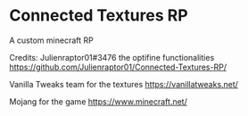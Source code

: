 # Connected Textures RP
 A custom minecraft RP

Credits:
Julienraptor01#3476 the optifine functionalities
https://github.com/Julienraptor01/Connected-Textures-RP/


Vanilla Tweaks team for the textures
https://vanillatweaks.net/


Mojang for the game
https://www.minecraft.net/

